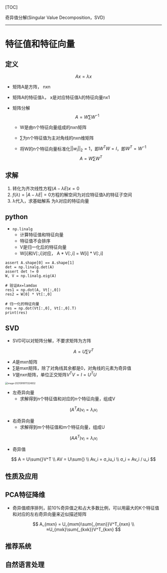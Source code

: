 [TOC]

奇异值分解(Singular Value Decomposition，SVD)

***



# 特征值和特征向量

## 定义

$$
Ax = λx
$$

* 矩阵A是方阵， nxn
* 矩阵A的特征值λ， x是对应特征值λ的特征向量nx1

* 矩阵分解
  $$
  A = W\sum{}W^{-1}
  $$

  * W是由n个特征向量组成的nxn矩阵

  * $\sum{}$为n个特征值为主对角线的nxn维矩阵

  * 将W的n个特征向量标准化$||w_i||_2=1$，即$W^TW=I$，即$W^T = W^{-1}$
    $$
    A=W\sum{}W^T
    $$

## 求解

1. 转化为齐次线性方程$(A-λE)x=0$
2. $f(λ)=|A-λE|=0$方程的解空间为对应特征值λ的特征子空间
3. λ代入，求基础解系 为λ对应的特征向量                                                                                                                                                                                                                                                                                                                     



## python

* `np.linalg`
  * 计算特征值和特征向量
  * 特征值不会排序
  * V是归一化后的特征向量
  * W[i]和V[:,i]对应，  A * V[:,i] = W[i] * V[:,i]

```
assert A.shape[0] == A.shape[1]
det = np.linalg.det(A)
assert det != 0
W, V = np.linalg.eig(A)

# 验证Ax=lamdax
res1 = np.dot(A, Vt[:,0])
res2 = W[0] * Vt[:,0]

# 归一化的特征向量
res = np.dot(Vt[:,0], Vt[:,0].T)
print(res)
```



## SVD

* SVD可以对矩阵分解，不要求矩阵为方阵

$$
A = U\sum{}V^T
$$

* $A$是mxn矩阵
* $\sum$是mxn矩阵，除了对角线其余都是0，对角线的元素为奇异值
* $V$是nxn矩阵，单位正交矩阵$V^TV=I=U^TU$

<img src="C:\Users\Voilencer\AppData\Roaming\Typora\typora-user-images\image-20210918111324832.png" alt="image-20210918111324832" style="zoom:50%;" />

* 左奇异向量
  * 求解得到n个特征值和对应的n个特征向量，组成V

$$
(A^TA)v_i=λ_iv_i
$$

* 右奇异向量
  * 求解得到m个特征值和m个特征向量，组成U

$$
(AA^T)v_i=λ_iv_i
$$

* 奇异值

$$
A = U\sum{}V^T \\
AV = U\sum{} \\
Av_i = σ_iu_i \\
σ_i = Av_i / u_i
$$





## 性质及应用

## PCA特征降维

* 奇异值顺序排列，前10%奇异值之和占大多数比例，可以用最大的K个特征值和对应的左右奇异向量来近似描述矩阵

$$
A_{mxn} = U_{mxm}\sum{_{mxn}}V^T_{nxn} \\
≈U_{mxk}\sum{_{kxk}}V^T_{kxn}
$$



## 推荐系统

## 自然语言处理